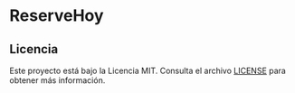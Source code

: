 # ReserveHoy



## Licencia

Este proyecto está bajo la Licencia MIT. Consulta el archivo [LICENSE](./LICENSE) para obtener más información.
